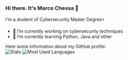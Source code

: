 ### Hi there. It's Marco Chessa 👋

I'm a student of Cybersecurity Master Degree⚡

- 🔭 I’m currently working on cybersecurity techniques
- 🌱 I’m currently learning Python, Java and other 


Here some information about my GitHub profile:  
![Stats](https://github-readme-stats.vercel.app/api?username=marcochessa&count_private=true&show_icons=true&theme=react&hide=stars&hide_border=true&custom_title=Stats) ![Most Used Languages](https://github-readme-stats.vercel.app/api/top-langs/?username=marcochessa&layout=compact&langs_count=8&theme=react&hide_border=true) 
